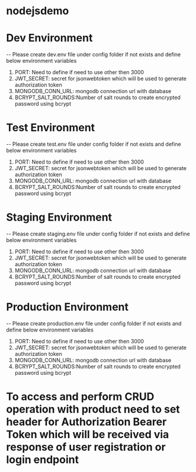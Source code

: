 # nodejsdemo
# Dev Environment
-- Please create dev.env file under config folder if not exists and define below environment variables
1. PORT: Need to define if need to use other then 3000
2. JWT_SECRET: secret for jsonwebtoken which will be used to generate authorization token
3. MONGODB_CONN_URL: mongodb connection url with database
4. BCRYPT_SALT_ROUNDS:Number of salt rounds to create encrypted password using bcrypt

# Test Environment
-- Please create test.env file under config folder if not exists and define below environment variables
1. PORT: Need to define if need to use other then 3000
2. JWT_SECRET: secret for jsonwebtoken which will be used to generate authorization token
3. MONGODB_CONN_URL: mongodb connection url with database
4. BCRYPT_SALT_ROUNDS:Number of salt rounds to create encrypted password using bcrypt

# Staging Environment
-- Please create staging.env file under config folder if not exists and define below environment variables
1. PORT: Need to define if need to use other then 3000
2. JWT_SECRET: secret for jsonwebtoken which will be used to generate authorization token
3. MONGODB_CONN_URL: mongodb connection url with database
4. BCRYPT_SALT_ROUNDS:Number of salt rounds to create encrypted password using bcrypt

# Production Environment
-- Please create production.env file under config folder if not exists and define below environment variables
1. PORT: Need to define if need to use other then 3000
2. JWT_SECRET: secret for jsonwebtoken which will be used to generate authorization token
3. MONGODB_CONN_URL: mongodb connection url with database
4. BCRYPT_SALT_ROUNDS:Number of salt rounds to create encrypted password using bcrypt

# To access and perform CRUD operation with product need to set header for Authorization Bearer Token which will be received via response of user registration or login endpoint